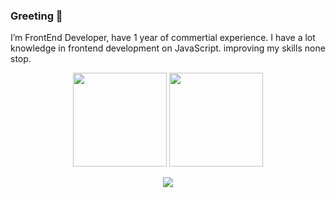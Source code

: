 ### Greeting 👋

I’m FrontEnd Developer, have 1 year of commertial experience. I have a lot knowledge in frontend development on JavaScript.
improving my skills none stop.

<!--
**Gizmo2093/Gizmo2093** is a ✨ _special_ ✨ repository because its `README.md` (this file) appears on your GitHub profile.

Here are some ideas to get you started:

- 🔭 I’m currently working on ...
- 🌱 I’m currently learning ...
- 👯 I’m looking to collaborate on ...
- 🤔 I’m looking for help with ...
- 💬 Ask me about ...
- 📫 How to reach me: ...
- 😄 Pronouns: ...
- ⚡ Fun fact: ...
-->

<p align='center'>
   <a href="https://github-readme-stats.vercel.app/api?username=Gizmo2093&show_icons=true&count_private=true">
       <img height=150 src="https://github-readme-stats.vercel.app/api?username=Gizmo2093&show_icons=true&count_private=true"/></a>
   <a href="https://github.com/Gizmo2093/github-readme-stats">
       <img height=150 src="https://github-readme-stats.vercel.app/api/top-langs/?username=Gizmo2093&layout=compact"/></a>
</p>

<p align="center">
   <a href="https://www.linkedin.com/in/vladimir-okolov-022aa2171/">
      <img src="https://img.shields.io/badge/LinkedIn-0077B5?style=for-the-badge&logo=linkedin&logoColor=white">
   </a>
</p>
